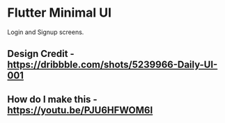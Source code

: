 # Flutter Minimal UI

Login and Signup screens.

## Design Credit - https://dribbble.com/shots/5239966-Daily-UI-001

## How do I make this - https://youtu.be/PJU6HFWOM6I
